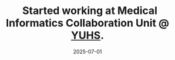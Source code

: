 ---
title: >-
    <i class="fas fa-briefcase text-muted" style="font-size: 0.9em; margin-right: 0.5em;"></i> Started working at Medical Informatics Collaboration Unit @ <a href="https://yuhs.severance.healthcare/yuhs-en/index.do" target="_blank">YUHS</a>.
date: 2025-07-01
---